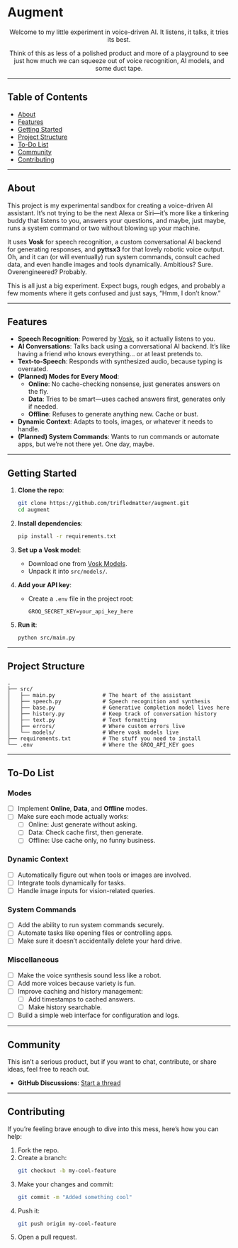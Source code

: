 # Augment

<p align="center">
Welcome to my little experiment in voice-driven AI. It listens, it talks, it tries its best. 
</p>

<p align="center">
Think of this as less of a polished product and more of a playground to see just how much we can squeeze out of voice recognition, AI models, and some duct tape.
</p>

---

## Table of Contents

- [About](#about)
- [Features](#features)
- [Getting Started](#getting-started)
- [Project Structure](#project-structure)
- [To-Do List](#to-do-list)
- [Community](#community)
- [Contributing](#contributing)

---

## About

This project is my experimental sandbox for creating a voice-driven AI assistant. It’s not trying to be the next Alexa or Siri—it’s more like a tinkering buddy that listens to you, answers your questions, and maybe, just maybe, runs a system command or two without blowing up your machine.

It uses **Vosk** for speech recognition, a custom conversational AI backend for generating responses, and **pyttsx3** for that lovely robotic voice output. Oh, and it can (or will eventually) run system commands, consult cached data, and even handle images and tools dynamically. Ambitious? Sure. Overengineered? Probably.

This is all just a big experiment. Expect bugs, rough edges, and probably a few moments where it gets confused and just says, “Hmm, I don’t know.”

---

## Features

- **Speech Recognition**: Powered by [Vosk](https://alphacephei.com/vosk/), so it actually listens to you.
- **AI Conversations**: Talks back using a conversational AI backend. It’s like having a friend who knows everything… or at least pretends to.
- **Text-to-Speech**: Responds with synthesized audio, because typing is overrated.
- **(Planned) Modes for Every Mood**:
  - **Online**: No cache-checking nonsense, just generates answers on the fly.
  - **Data**: Tries to be smart—uses cached answers first, generates only if needed.
  - **Offline**: Refuses to generate anything new. Cache or bust.
- **Dynamic Context**: Adapts to tools, images, or whatever it needs to handle.
- **(Planned) System Commands**: Wants to run commands or automate apps, but we’re not there yet. One day, maybe.

---

## Getting Started

1. **Clone the repo**:

   ```bash
   git clone https://github.com/trifledmatter/augment.git
   cd augment
   ```

2. **Install dependencies**:

   ```bash
   pip install -r requirements.txt
   ```

3. **Set up a Vosk model**:

   - Download one from [Vosk Models](https://alphacephei.com/vosk/models).
   - Unpack it into `src/models/`.

4. **Add your API key**:

   - Create a `.env` file in the project root:
     ```plaintext
     GROQ_SECRET_KEY=your_api_key_here
     ```

5. **Run it**:
   ```bash
   python src/main.py
   ```

---

## Project Structure

```
.
├── src/
│   ├── main.py               # The heart of the assistant
│   ├── speech.py             # Speech recognition and synthesis
│   ├── base.py               # Generative completion model lives here
│   ├── history.py            # Keep track of conversation history
│   ├── text.py               # Text formatting
│   ├── errors/               # Where custom errors live
│   └── models/               # Where vosk models live
├── requirements.txt          # The stuff you need to install
└── .env                      # Where the GROQ_API_KEY goes
```

---

## To-Do List

### Modes

- [ ] Implement **Online**, **Data**, and **Offline** modes.
- [ ] Make sure each mode actually works:
  - [ ] Online: Just generate without asking.
  - [ ] Data: Check cache first, then generate.
  - [ ] Offline: Use cache only, no funny business.

### Dynamic Context

- [ ] Automatically figure out when tools or images are involved.
- [ ] Integrate tools dynamically for tasks.
- [ ] Handle image inputs for vision-related queries.

### System Commands

- [ ] Add the ability to run system commands securely.
- [ ] Automate tasks like opening files or controlling apps.
- [ ] Make sure it doesn’t accidentally delete your hard drive.

### Miscellaneous

- [ ] Make the voice synthesis sound less like a robot.
- [ ] Add more voices because variety is fun.
- [ ] Improve caching and history management:
  - [ ] Add timestamps to cached answers.
  - [ ] Make history searchable.
- [ ] Build a simple web interface for configuration and logs.

---

## Community

This isn’t a serious product, but if you want to chat, contribute, or share ideas, feel free to reach out.

- **GitHub Discussions**: [Start a thread](https://github.com/trifledmatter/augment/discussions)

---

## Contributing

If you’re feeling brave enough to dive into this mess, here’s how you can help:

1. Fork the repo.
2. Create a branch:
   ```bash
   git checkout -b my-cool-feature
   ```
3. Make your changes and commit:
   ```bash
   git commit -m "Added something cool"
   ```
4. Push it:
   ```bash
   git push origin my-cool-feature
   ```
5. Open a pull request.
